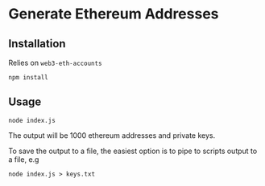 # Generate Ethereum Addresses

## Installation

Relies on `web3-eth-accounts`

`npm install`

## Usage

`node index.js`

The output will be 1000 ethereum addresses and private keys.

To save the output to a file, the easiest option is to pipe to scripts output to a file, e.g

`node index.js > keys.txt`
